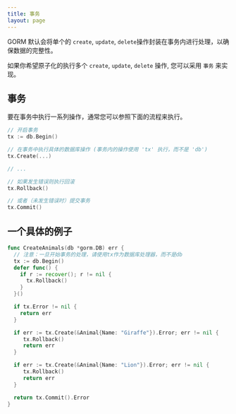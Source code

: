 ```yaml
---
title: 事务
layout: page
---
```

GORM 默认会将单个的 `create`, `update`, `delete`操作封装在事务内进行处理，以确保数据的完整性。

如果你希望原子化的执行多个 `create`, `update`, `delete` 操作, 您可以采用 `事务` 来实现。

## 事务

要在事务中执行一系列操作，通常您可以参照下面的流程来执行。

```go
// 开启事务
tx := db.Begin()

// 在事务中执行具体的数据库操作 (事务内的操作使用 'tx' 执行，而不是 'db')
tx.Create(...)

// ...

// 如果发生错误则执行回滚
tx.Rollback()

// 或者（未发生错误时）提交事务
tx.Commit()
```

## 一个具体的例子

```go
func CreateAnimals(db *gorm.DB) err {
  // 注意：一旦开始事务的处理，请使用tx作为数据库处理器，而不是db
  tx := db.Begin()
  defer func() {
    if r := recover(); r != nil {
      tx.Rollback()
    }
  }()

  if tx.Error != nil {
    return err
  }

  if err := tx.Create(&Animal{Name: "Giraffe"}).Error; err != nil {
     tx.Rollback()
     return err
  }

  if err := tx.Create(&Animal{Name: "Lion"}).Error; err != nil {
     tx.Rollback()
     return err
  }

  return tx.Commit().Error
}
```